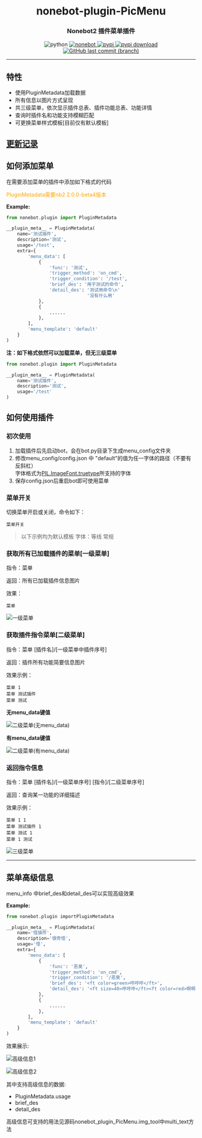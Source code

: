 <div align="center">

# nonebot-plugin-PicMenu
### Nonebot2 插件菜单插件

<img src="https://img.shields.io/badge/tested_python-3.8.5-blue" alt="python">

<a href="https://github.com/nonebot/nonebot2">
    <img src="https://img.shields.io/static/v1?label=Nonebot&message=2.0.0%2Dbeta.4&color=green" alt="nonebot">
</a>

<a href="https://pypi.python.org/pypi/nonebot_plugin_PicMenu">
    <img src="https://img.shields.io/pypi/v/nonebot_plugin_PicMenu?color=red" alt="pypi">
</a>

<a href="https://pypi.python.org/pypi/nonebot_plugin_PicMenu">
    <img src="https://img.shields.io/pypi/dm/nonebot_plugin_PicMenu" alt="pypi download">
</a>

<a href="https://github.com/hamo-reid/nonebot_plugin_PicMenu/commits/main">
    <img alt="GitHub last commit (branch)" src="https://img.shields.io/github/last-commit/hamo-reid/nonebot_plugin_PicMenu/main?style=plastic">
</a>

</div>

---

## 特性

- 使用PluginMetadata加载数据
- 所有信息以图片方式呈现
- 共三级菜单，依次显示插件总表、插件功能总表、功能详情
- 查询时插件名和功能支持模糊匹配
- 可更换菜单样式模板[目前仅有默认模板]

## [更新记录](https://github.com/hamo-reid/nonenot_plugin_PicMenu/blob/main/History.md)

## 如何添加菜单

在需要添加菜单的插件中添加如下格式的代码

<font color="orange">PluginMetadata需要nb2 2.0.0-beta4版本</font>

**Example:**

```python
from nonebot.plugin import PluginMetadata

__plugin_meta__ = PluginMetadata(
    name='测试插件',
    description='测试',
    usage='/test',
    extra={
        'menu_data': [
            {
                'func': '测试',
                'trigger_method': 'on_cmd',
                'trigger_condition': '/test',
                'brief_des': '用于测试的命令',
                'detail_des': '测试用命令\n'
                              '没有什么用'
            },
            {
                ......
            },
        ],
        'menu_template': 'default'
    }
)
```

**注：如下格式依然可以加载菜单，但无三级菜单**

```python
from nonebot.plugin import PluginMetadata

__plugin_meta__ = PluginMetadata(
    name='测试插件',
    description='测试',
    usage='/test'
)
```

## 如何使用插件

### 初次使用

1. 加载插件后先启动bot，会在bot.py目录下生成menu_config文件夹
2. 修改menu_config/config.json 中 "default"的值为任一字体的路径（不要有反斜杠）</br>字体格式为[PIL.ImageFont.truetype](https://pillow.readthedocs.io/en/stable/reference/ImageFont.html?highlight=truetype#PIL.ImageFont.truetype)所支持的字体
3. 保存config.json后重启bot即可使用菜单

### 菜单开关

切换菜单开启或关闭，命令如下：

```qq
菜单开关
```

> 以下示例均为默认模板 字体：等线 常规

### 获取所有已加载插件的菜单[一级菜单]

指令：菜单

返回：所有已加载插件信息图片

效果：

```qq
菜单
```

![一级菜单](https://github.com/hamo-reid/nonenot_plugin_PicMenu/blob/main/show_pic/menuL1.jpg)

### 获取插件指令菜单[二级菜单]

指令：菜单 [插件名]/[一级菜单中插件序号]

返回：插件所有功能简要信息图片

效果示例：

```qq
菜单 1
菜单 测试插件
菜单 测试
```

**无menu_data键值**

![二级菜单(无menu_data)](https://github.com/hamo-reid/nonenot_plugin_PicMenu/blob/main/show_pic/menuL2_2.jpg)

**有menu_data键值**

![二级菜单(有menu_data)](https://github.com/hamo-reid/nonenot_plugin_PicMenu/blob/main/show_pic/menuL2.jpg)

### 返回指令信息

指令：菜单 [插件名]/[一级菜单序号] [指令]/[二级菜单序号]

返回：查询某一功能的详细描述

效果示例：
```
菜单 1 1
菜单 测试插件 1
菜单 测试 1
菜单 1 测试
```

![三级菜单](https://github.com/hamo-reid/nonenot_plugin_PicMenu/blob/main/show_pic/menuL3.jpg)

---

## 菜单高级信息

menu_info 中brief_des和detail_des可以实现高级效果

**Example:**

```python
from nonebot.plugin importPluginMetadata

__plugin_meta__ = PluginMetadata(
    name='怪插件',
    description='很奇怪',
    usage='怪',
    extra={
        'menu_data': [
            {
                'func': '恶臭',
                'trigger_method': 'on_cmd',
                'trigger_condition': '/恶臭',
                'brief_des': '<ft color=green>哼哼哼</ft>',
                'detail_des': '<ft size=40>哼哼哼</ft><ft color=red>啊啊啊啊啊啊啊啊啊啊啊啊啊啊啊啊啊啊啊啊啊啊啊啊</ft>'
            },
            {
                ......
            },
        ],
        'menu_template': 'default'
    }
)
```

效果展示:

![高级信息1](https://github.com/hamo-reid/nonenot_plugin_PicMenu/blob/main/show_pic/menuA1.jpg)

![高级信息2](https://github.com/hamo-reid/nonenot_plugin_PicMenu/blob/main/show_pic/menuA2.jpg)

其中支持高级信息的数据:

- PluginMetadata.usage
- brief_des
- detail_des

高级信息可支持的用法见源码nonebot_plugin_PicMenu.img_tool中multi_text方法
